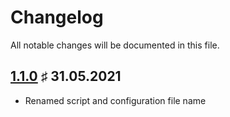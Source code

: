 # Changelog

All notable changes will be documented in this file.

<a name="v1.1.0"></a>
## [1.1.0](https://github.com/bloodhunterd/SSH-Login-Notification/releases/tag/1.1.0) &#9839; 31.05.2021

* Renamed script and configuration file name

